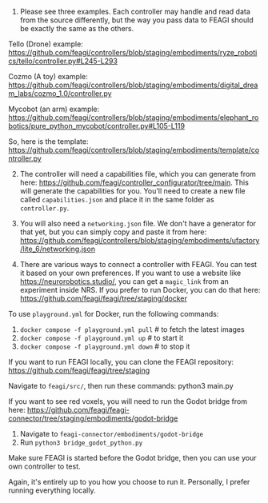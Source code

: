 1) Please see three examples. Each controller may handle and read data from the source differently, but the way you pass data to FEAGI should be exactly the same as the others.

Tello (Drone) example: https://github.com/feagi/controllers/blob/staging/embodiments/ryze_robotics/tello/controller.py#L245-L293

Cozmo (A toy) example: https://github.com/feagi/controllers/blob/staging/embodiments/digital_dream_labs/cozmo_1.0/controller.py

Mycobot (an arm) example: https://github.com/feagi/controllers/blob/staging/embodiments/elephant_robotics/pure_python_mycobot/controller.py#L105-L119

So, here is the template: https://github.com/feagi/controllers/blob/staging/embodiments/template/controller.py

2) The controller will need a capabilities file, which you can generate from here: https://github.com/feagi/controller_configurator/tree/main. This will generate the capabilities for you. You'll need to create a new file called `capabilities.json` and place it in the same folder as `controller.py`.

3) You will also need a `networking.json` file. We don't have a generator for that yet, but you can simply copy and paste it from here: https://github.com/feagi/controllers/blob/staging/embodiments/ufactory/lite_6/networking.json

4) There are various ways to connect a controller with FEAGI. You can test it based on your own preferences. If you want to use a website like https://neurorobotics.studio/, you can get a `magic_link` from an experiment inside NRS. If you prefer to run Docker, you can do that here: https://github.com/feagi/feagi/tree/staging/docker

To use `playground.yml` for Docker, run the following commands:
1) `docker compose -f playground.yml pull` # to fetch the latest images
2) `docker compose -f playground.yml up` # to start it
3) `docker compose -f playground.yml down` # to stop it

If you want to run FEAGI locally, you can clone the FEAGI repository: https://github.com/feagi/feagi/tree/staging

Navigate to `feagi/src/`, then run these commands:
python3 main.py

If you want to see red voxels, you will need to run the Godot bridge from here: https://github.com/feagi/feagi-connector/tree/staging/embodiments/godot-bridge
1) Navigate to `feagi-connector/embodiments/godot-bridge`
2) Run `python3 bridge_godot_python.py`

Make sure FEAGI is started before the Godot bridge, then you can use your own controller to test.

Again, it's entirely up to you how you choose to run it. Personally, I prefer running everything locally.
